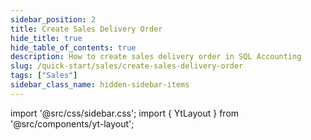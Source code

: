 ```yaml
---
sidebar_position: 2
title: Create Sales Delivery Order
hide_title: true
hide_table_of_contents: true
description: How to create sales delivery order in SQL Accounting
slug: /quick-start/sales/create-sales-delivery-order
tags: ["Sales"]
sidebar_class_name: hidden-sidebar-items
--- 
```


import '@src/css/sidebar.css';
import { YtLayout } from '@src/components/yt-layout';

<YtLayout 
    url="https://www.youtube.com/embed/XZkmG_TZ8TI?autoplay=1"
    videoId="XZkmG_TZ8TI"
    title="Sales Delivery Order"
/>

